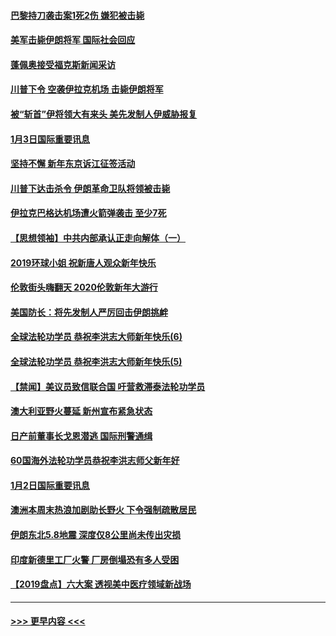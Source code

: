 #### [巴黎持刀袭击案1死2伤 嫌犯被击毙](../pages/prog202/a102744566.md?t=01040633) 
#### [美军击毙伊朗将军 国际社会回应](../pages/prog202/a102744485.md?t=01040633) 
#### [蓬佩奥接受福克斯新闻采访](../pages/prog202/a102744480.md?t=01040633) 
#### [川普下令 空袭伊拉克机场 击毙伊朗将军](../pages/prog202/a102744470.md?t=01040633) 
#### [被“斩首”伊将领大有来头 美先发制人伊威胁报复](../pages/prog202/a102744454.md?t=01040633) 
#### [1月3日国际重要讯息](../pages/prog202/a102744301.md?t=01040633) 
#### [坚持不懈 新年东京诉江征签活动](../pages/prog202/a102744303.md?t=01040633) 
#### [川普下达击杀令 伊朗革命卫队将领被击毙](../pages/prog202/a102741911.md?t=01040633) 
#### [伊拉克巴格达机场遭火箭弹袭击 至少7死](../pages/prog202/a102744115.md?t=01040633) 
#### [【思想领袖】中共内部承认正走向解体（一）](../pages/prog202/a102744097.md?t=01040633) 
#### [2019环球小姐 祝新唐人观众新年快乐](../pages/prog202/a102744043.md?t=01040633) 
#### [伦敦街头嗨翻天 2020伦敦新年大游行](../pages/prog202/a102743925.md?t=01040633) 
#### [美国防长：将先发制人严厉回击伊朗挑衅](../pages/prog202/a102743930.md?t=01040633) 
#### [全球法轮功学员 恭祝李洪志大师新年快乐(6)](../pages/prog202/a102743899.md?t=01040633) 
#### [全球法轮功学员 恭祝李洪志大师新年快乐(5)](../pages/prog202/a102743766.md?t=01040633) 
#### [【禁闻】美议员致信联合国 吁营救滞泰法轮功学员](../pages/prog202/a102743781.md?t=01040633) 
#### [澳大利亚野火蔓延 新州宣布紧急状态](../pages/prog202/a102743681.md?t=01040633) 
#### [日产前董事长戈恩潜逃 国际刑警通缉](../pages/prog202/a102743676.md?t=01040633) 
#### [60国海外法轮功学员恭祝李洪志师父新年好](../pages/prog202/a102743628.md?t=01040633) 
#### [1月2日国际重要讯息](../pages/prog202/a102743488.md?t=01040633) 
#### [澳洲本周末热浪加剧助长野火 下令强制疏散居民](../pages/prog202/a102743421.md?t=01040633) 
#### [伊朗东北5.8地震 深度仅8公里尚未传出灾损](../pages/prog202/a102743396.md?t=01040633) 
#### [印度新德里工厂火警 厂房倒塌恐有多人受困](../pages/prog202/a102743386.md?t=01040633) 
#### [【2019盘点】六大案 透视美中医疗领域新战场](../pages/prog202/a102743227.md?t=01040633) 

----
#### [ >>> 更早内容 <<< ](../indexes/prog202-earlier.md)
